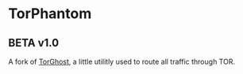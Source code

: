 # TorPhantom
## BETA v1.0
A fork of [TorGhost](https://github.com/susmithHCK/torghost), a little utilitly used to route all traffic through TOR.
